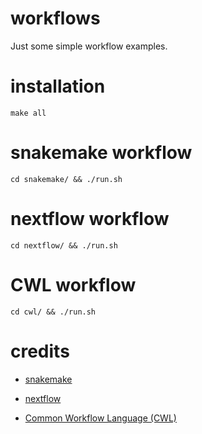 # workflows

Just some simple workflow examples.

# installation

`make all`

# snakemake workflow

`cd snakemake/ && ./run.sh`

# nextflow workflow

`cd nextflow/ && ./run.sh`

# CWL workflow

`cd cwl/ && ./run.sh`

# credits

* [snakemake](https://snakemake.readthedocs.io/)

* [nextflow](https://www.nextflow.io/)

* [Common Workflow Language (CWL)](https://www.commonwl.org/)
